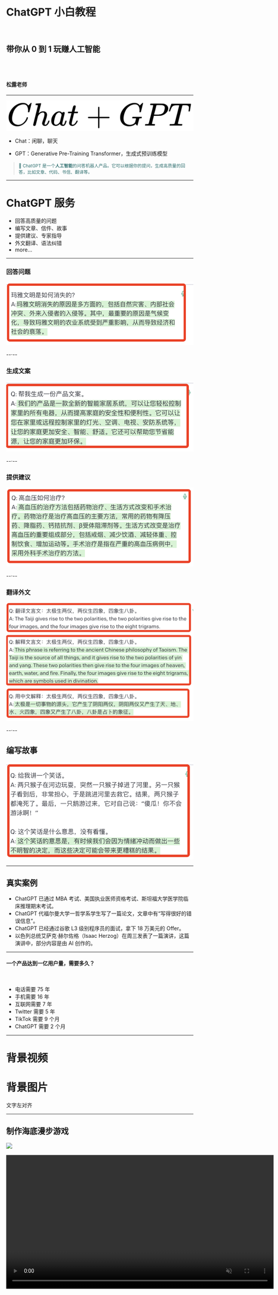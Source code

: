 <!-- .slide: data-background-image="assets/chatgpt-bg.jpg" data-background="hsl(0, 0%, 38%)" data-background-opacity="0.36" data-background-size="cover" -->

# ChatGPT 小白教程

<br>

## 带你从 0 到 1 玩赚人工智能

<br>

<br>

#### 松露老师

---

<!-- .slide: data-background="hsl(0,100%,100%)" -->

<img src="assets/MommyTalk1677722278957.png" alt="MommyTalk1677722278957" style="width:580px;" />

<br>

<ul>
<li class="fragment" data-fragment-index="0">
  <p style="text-align: left;">Chat：闲聊，聊天</p>
</li>
<li class="fragment" data-fragment-index="1">
  <p style="text-align: left;">GPT：Generative Pre-Training Transformer，生成式预训练模型</p>
</li>
</ul>

<blockquote class="fragment" data-fragment-index="2" style="text-align: left;font-size: smaller;color: #2f6f6f;">
<p>🤖 ChatGPT 是一个<strong>人工智能</strong>的问答机器人产品。它可以根据你的提问，生成高质量的回答，比如文章、代码、书信、翻译等。</p>
</blockquote>

---

# ChatGPT 服务

- 回答高质量的问题<!-- .element: class="fragment" style="text-align: left;" -->
- 编写文章、信件、故事<!-- .element: class="fragment" style="text-align: left;" -->
- 提供建议、专家指导<!-- .element: class="fragment" style="text-align: left;" -->
- 外文翻译、语法纠错<!-- .element: class="fragment" style="text-align: left;" -->
- more...<!-- .element: class="fragment" style="text-align: left;" -->

---

<!-- .slide: data-background="hsl(0,100%,100%)" -->

### 回答问题

![](assets/image-20230301192612610.png)

--·--

<!-- .slide: data-background="hsl(0,100%,100%)" -->

### 生成文案

![](assets/image-20230301192853795.png)

--·--

<!-- .slide: data-background="hsl(0,100%,100%)" -->

### 提供建议

![](assets/image-20230301193016495.png)

--·--

<!-- .slide: data-background="hsl(0,100%,100%)" -->

### 翻译外文

![](assets/image-20230301193627721.png)

--·--

<!-- .slide: data-background="hsl(0,100%,100%)" -->

## 编写故事

![](assets/image-20230301194522273.png)

---

## 真实案例

- ChatGPT 已通过 MBA 考试、美国执业医师资格考试、斯坦福大学医学院临床推理期末考试。<!-- .element: class="fragment fade-in-then-semi-out	" style="text-align: left;" -->
- ChatGPT 代福尔曼大学一哲学系学生写了一篇论文，文章中有“写得很好的错误信息”。<!-- .element: class="fragment fade-in-then-semi-out	" style="text-align: left;" -->
- ChatGPT 已经通过谷歌 L3 级别程序员的面试，拿下 18 万美元的 Offer。<!-- .element: class="fragment fade-in-then-semi-out	" style="text-align: left;" -->
- 以色列总统艾萨克·赫尔佐格（Isaac Herzog）在周三发表了一篇演讲，这篇演讲中，部分内容是由 AI 创作的。<!-- .element: class="fragment fade-in-then-semi-out	" style="text-align: left;" -->

---

#### 一个产品达到一亿用户量，需要多久？

<br>

- 电话需要 75 年<!-- .element: class="fragment" style="text-align: left;" -->
- 手机需要 16 年<!-- .element: class="fragment" style="text-align: left;" -->
- 互联网需要 7 年<!-- .element: class="fragment" style="text-align: left;" -->
- Twitter 需要 5 年<!-- .element: class="fragment" style="text-align: left;" -->
- TikTok 需要 9 个月<!-- .element: class="fragment" style="text-align: left;" -->
- ChatGPT 需要 2 个月<!-- .element: class="fragment" style="text-align: left;" -->

---

# 背景视频

<!-- .slide: data-background-video="assets/海底漫步.mp4" data-background-video-loop data-background-video-muted data-background-size="cover" -->

# 背景图片

<!-- .slide: data-background-image="assets/生日蛋糕.gif" data-background="hsl(0, 0%, 75%)" data-background-opacity="0.36" data-background-size="cover" -->

文字左对齐<!-- .element: style="text-align: left;" -->

<!-- .slide: data-background-image="assets/生日蛋糕.gif" data-background="hsl(0, 0%, 75%)" data-background-opacity="0.36" data-background-size="80%" -->

---

<!-- .slide: data-background="hsl(204,70%,63%)" -->

## 制作海底漫步游戏

<img src="assets/海底漫步.gif" style="height:360px;" />

<video 
 src="assets/冰雪奇缘.mp4"
 id="demo-video"
 autoplay="autoplay"
 loop="loop"
 muted="muted"
 height="360px">
</video>
